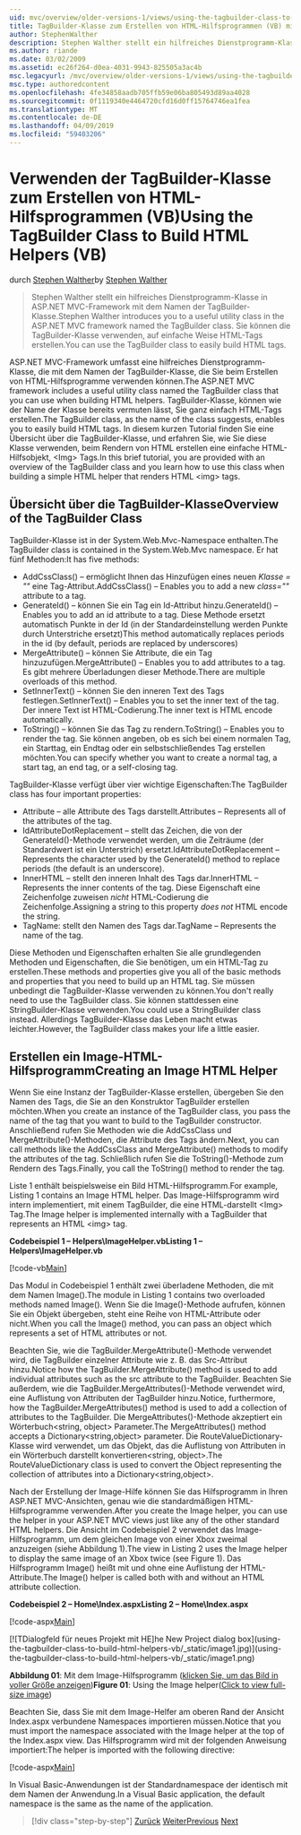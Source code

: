 ```yaml
---
uid: mvc/overview/older-versions-1/views/using-the-tagbuilder-class-to-build-html-helpers-vb
title: TagBuilder-Klasse zum Erstellen von HTML-Hilfsprogrammen (VB) mit | Microsoft-Dokumentation
author: StephenWalther
description: Stephen Walther stellt ein hilfreiches Dienstprogramm-Klasse in ASP.NET MVC-Framework mit dem Namen der TagBuilder-Klasse. Sie können die TagBuilder-Klasse, um problemlos verwenden...
ms.author: riande
ms.date: 03/02/2009
ms.assetid: ec26f264-d0ea-4031-9943-825505a3ac4b
msc.legacyurl: /mvc/overview/older-versions-1/views/using-the-tagbuilder-class-to-build-html-helpers-vb
msc.type: authoredcontent
ms.openlocfilehash: 4fe34858aadb705ffb59e06ba805493d89aa4028
ms.sourcegitcommit: 0f1119340e4464720cfd16d0ff15764746ea1fea
ms.translationtype: MT
ms.contentlocale: de-DE
ms.lasthandoff: 04/09/2019
ms.locfileid: "59403206"
---
```

# <a name="using-the-tagbuilder-class-to-build-html-helpers-vb"></a><span data-ttu-id="0a3d0-104">Verwenden der TagBuilder-Klasse zum Erstellen von HTML-Hilfsprogrammen (VB)</span><span class="sxs-lookup"><span data-stu-id="0a3d0-104">Using the TagBuilder Class to Build HTML Helpers (VB)</span></span>

<span data-ttu-id="0a3d0-105">durch [Stephen Walther](https://github.com/StephenWalther)</span><span class="sxs-lookup"><span data-stu-id="0a3d0-105">by [Stephen Walther](https://github.com/StephenWalther)</span></span>

> <span data-ttu-id="0a3d0-106">Stephen Walther stellt ein hilfreiches Dienstprogramm-Klasse in ASP.NET MVC-Framework mit dem Namen der TagBuilder-Klasse.</span><span class="sxs-lookup"><span data-stu-id="0a3d0-106">Stephen Walther introduces you to a useful utility class in the ASP.NET MVC framework named the TagBuilder class.</span></span> <span data-ttu-id="0a3d0-107">Sie können die TagBuilder-Klasse verwenden, auf einfache Weise HTML-Tags erstellen.</span><span class="sxs-lookup"><span data-stu-id="0a3d0-107">You can use the TagBuilder class to easily build HTML tags.</span></span>


<span data-ttu-id="0a3d0-108">ASP.NET MVC-Framework umfasst eine hilfreiches Dienstprogramm-Klasse, die mit dem Namen der TagBuilder-Klasse, die Sie beim Erstellen von HTML-Hilfsprogramme verwenden können.</span><span class="sxs-lookup"><span data-stu-id="0a3d0-108">The ASP.NET MVC framework includes a useful utility class named the TagBuilder class that you can use when building HTML helpers.</span></span> <span data-ttu-id="0a3d0-109">TagBuilder-Klasse, können wie der Name der Klasse bereits vermuten lässt, Sie ganz einfach HTML-Tags erstellen.</span><span class="sxs-lookup"><span data-stu-id="0a3d0-109">The TagBuilder class, as the name of the class suggests, enables you to easily build HTML tags.</span></span> <span data-ttu-id="0a3d0-110">In diesem kurzen Tutorial finden Sie eine Übersicht über die TagBuilder-Klasse, und erfahren Sie, wie Sie diese Klasse verwenden, beim Rendern von HTML erstellen eine einfache HTML-Hilfsobjekt, &lt;Img&gt; Tags.</span><span class="sxs-lookup"><span data-stu-id="0a3d0-110">In this brief tutorial, you are provided with an overview of the TagBuilder class and you learn how to use this class when building a simple HTML helper that renders HTML &lt;img&gt; tags.</span></span>

## <a name="overview-of-the-tagbuilder-class"></a><span data-ttu-id="0a3d0-111">Übersicht über die TagBuilder-Klasse</span><span class="sxs-lookup"><span data-stu-id="0a3d0-111">Overview of the TagBuilder Class</span></span>

<span data-ttu-id="0a3d0-112">TagBuilder-Klasse ist in der System.Web.Mvc-Namespace enthalten.</span><span class="sxs-lookup"><span data-stu-id="0a3d0-112">The TagBuilder class is contained in the System.Web.Mvc namespace.</span></span> <span data-ttu-id="0a3d0-113">Er hat fünf Methoden:</span><span class="sxs-lookup"><span data-stu-id="0a3d0-113">It has five methods:</span></span>

- <span data-ttu-id="0a3d0-114">AddCssClass() – ermöglicht Ihnen das Hinzufügen eines neuen *Klasse = ""* eine Tag-Attribut.</span><span class="sxs-lookup"><span data-stu-id="0a3d0-114">AddCssClass() – Enables you to add a new *class=""* attribute to a tag.</span></span>
- <span data-ttu-id="0a3d0-115">GenerateId() – können Sie ein Tag ein Id-Attribut hinzu.</span><span class="sxs-lookup"><span data-stu-id="0a3d0-115">GenerateId() – Enables you to add an id attribute to a tag.</span></span> <span data-ttu-id="0a3d0-116">Diese Methode ersetzt automatisch Punkte in der Id (in der Standardeinstellung werden Punkte durch Unterstriche ersetzt)</span><span class="sxs-lookup"><span data-stu-id="0a3d0-116">This method automatically replaces periods in the id (by default, periods are replaced by underscores)</span></span>
- <span data-ttu-id="0a3d0-117">MergeAttribute() – können Sie Attribute, die ein Tag hinzuzufügen.</span><span class="sxs-lookup"><span data-stu-id="0a3d0-117">MergeAttribute() – Enables you to add attributes to a tag.</span></span> <span data-ttu-id="0a3d0-118">Es gibt mehrere Überladungen dieser Methode.</span><span class="sxs-lookup"><span data-stu-id="0a3d0-118">There are multiple overloads of this method.</span></span>
- <span data-ttu-id="0a3d0-119">SetInnerText() – können Sie den inneren Text des Tags festlegen.</span><span class="sxs-lookup"><span data-stu-id="0a3d0-119">SetInnerText() – Enables you to set the inner text of the tag.</span></span> <span data-ttu-id="0a3d0-120">Der innere Text ist HTML-Codierung.</span><span class="sxs-lookup"><span data-stu-id="0a3d0-120">The inner text is HTML encode automatically.</span></span>
- <span data-ttu-id="0a3d0-121">ToString() – können Sie das Tag zu rendern.</span><span class="sxs-lookup"><span data-stu-id="0a3d0-121">ToString() – Enables you to render the tag.</span></span> <span data-ttu-id="0a3d0-122">Sie können angeben, ob es sich bei einem normalen Tag, ein Starttag, ein Endtag oder ein selbstschließendes Tag erstellen möchten.</span><span class="sxs-lookup"><span data-stu-id="0a3d0-122">You can specify whether you want to create a normal tag, a start tag, an end tag, or a self-closing tag.</span></span>
  

<span data-ttu-id="0a3d0-123">TagBuilder-Klasse verfügt über vier wichtige Eigenschaften:</span><span class="sxs-lookup"><span data-stu-id="0a3d0-123">The TagBuilder class has four important properties:</span></span>

- <span data-ttu-id="0a3d0-124">Attribute – alle Attribute des Tags darstellt.</span><span class="sxs-lookup"><span data-stu-id="0a3d0-124">Attributes – Represents all of the attributes of the tag.</span></span>
- <span data-ttu-id="0a3d0-125">IdAttributeDotReplacement – stellt das Zeichen, die von der GenerateId()-Methode verwendet werden, um die Zeiträume (der Standardwert ist ein Unterstrich) ersetzt.</span><span class="sxs-lookup"><span data-stu-id="0a3d0-125">IdAttributeDotReplacement – Represents the character used by the GenerateId() method to replace periods (the default is an underscore).</span></span>
- <span data-ttu-id="0a3d0-126">InnerHTML – stellt den inneren Inhalt des Tags dar.</span><span class="sxs-lookup"><span data-stu-id="0a3d0-126">InnerHTML – Represents the inner contents of the tag.</span></span> <span data-ttu-id="0a3d0-127">Diese Eigenschaft eine Zeichenfolge zuweisen *nicht* HTML-Codierung die Zeichenfolge.</span><span class="sxs-lookup"><span data-stu-id="0a3d0-127">Assigning a string to this property *does not* HTML encode the string.</span></span>
- <span data-ttu-id="0a3d0-128">TagName: stellt den Namen des Tags dar.</span><span class="sxs-lookup"><span data-stu-id="0a3d0-128">TagName – Represents the name of the tag.</span></span>

<span data-ttu-id="0a3d0-129">Diese Methoden und Eigenschaften erhalten Sie alle grundlegenden Methoden und Eigenschaften, die Sie benötigen, um ein HTML-Tag zu erstellen.</span><span class="sxs-lookup"><span data-stu-id="0a3d0-129">These methods and properties give you all of the basic methods and properties that you need to build up an HTML tag.</span></span> <span data-ttu-id="0a3d0-130">Sie müssen unbedingt die TagBuilder-Klasse verwenden zu können.</span><span class="sxs-lookup"><span data-stu-id="0a3d0-130">You don't really need to use the TagBuilder class.</span></span> <span data-ttu-id="0a3d0-131">Sie können stattdessen eine StringBuilder-Klasse verwenden.</span><span class="sxs-lookup"><span data-stu-id="0a3d0-131">You could use a StringBuilder class instead.</span></span> <span data-ttu-id="0a3d0-132">Allerdings TagBuilder-Klasse das Leben macht etwas leichter.</span><span class="sxs-lookup"><span data-stu-id="0a3d0-132">However, the TagBuilder class makes your life a little easier.</span></span>

## <a name="creating-an-image-html-helper"></a><span data-ttu-id="0a3d0-133">Erstellen ein Image-HTML-Hilfsprogramm</span><span class="sxs-lookup"><span data-stu-id="0a3d0-133">Creating an Image HTML Helper</span></span>

<span data-ttu-id="0a3d0-134">Wenn Sie eine Instanz der TagBuilder-Klasse erstellen, übergeben Sie den Namen des Tags, die Sie an den Konstruktor TagBuilder erstellen möchten.</span><span class="sxs-lookup"><span data-stu-id="0a3d0-134">When you create an instance of the TagBuilder class, you pass the name of the tag that you want to build to the TagBuilder constructor.</span></span> <span data-ttu-id="0a3d0-135">Anschließend rufen Sie Methoden wie die AddCssClass und MergeAttribute()-Methoden, die Attribute des Tags ändern.</span><span class="sxs-lookup"><span data-stu-id="0a3d0-135">Next, you can call methods like the AddCssClass and MergeAttribute() methods to modify the attributes of the tag.</span></span> <span data-ttu-id="0a3d0-136">Schließlich rufen Sie die ToString()-Methode zum Rendern des Tags.</span><span class="sxs-lookup"><span data-stu-id="0a3d0-136">Finally, you call the ToString() method to render the tag.</span></span>

<span data-ttu-id="0a3d0-137">Liste 1 enthält beispielsweise ein Bild HTML-Hilfsprogramm.</span><span class="sxs-lookup"><span data-stu-id="0a3d0-137">For example, Listing 1 contains an Image HTML helper.</span></span> <span data-ttu-id="0a3d0-138">Das Image-Hilfsprogramm wird intern implementiert, mit einem TagBuilder, die eine HTML-darstellt &lt;Img&gt; Tag.</span><span class="sxs-lookup"><span data-stu-id="0a3d0-138">The Image helper is implemented internally with a TagBuilder that represents an HTML &lt;img&gt; tag.</span></span>

**<span data-ttu-id="0a3d0-139">Codebeispiel 1 – Helpers\ImageHelper.vb</span><span class="sxs-lookup"><span data-stu-id="0a3d0-139">Listing 1 – Helpers\ImageHelper.vb</span></span>**

[!code-vb[Main](using-the-tagbuilder-class-to-build-html-helpers-vb/samples/sample1.vb)]

<span data-ttu-id="0a3d0-140">Das Modul in Codebeispiel 1 enthält zwei überladene Methoden, die mit dem Namen Image().</span><span class="sxs-lookup"><span data-stu-id="0a3d0-140">The module in Listing 1 contains two overloaded methods named Image().</span></span> <span data-ttu-id="0a3d0-141">Wenn Sie die Image()-Methode aufrufen, können Sie ein Objekt übergeben, steht eine Reihe von HTML-Attribute oder nicht.</span><span class="sxs-lookup"><span data-stu-id="0a3d0-141">When you call the Image() method, you can pass an object which represents a set of HTML attributes or not.</span></span>

<span data-ttu-id="0a3d0-142">Beachten Sie, wie die TagBuilder.MergeAttribute()-Methode verwendet wird, die TagBuilder einzelner Attribute wie z. B. das Src-Attribut hinzu.</span><span class="sxs-lookup"><span data-stu-id="0a3d0-142">Notice how the TagBuilder.MergeAttribute() method is used to add individual attributes such as the src attribute to the TagBuilder.</span></span> <span data-ttu-id="0a3d0-143">Beachten Sie außerdem, wie die TagBuilder.MergeAttributes()-Methode verwendet wird, eine Auflistung von Attributen der TagBuilder hinzu.</span><span class="sxs-lookup"><span data-stu-id="0a3d0-143">Notice, furthermore, how the TagBuilder.MergeAttributes() method is used to add a collection of attributes to the TagBuilder.</span></span> <span data-ttu-id="0a3d0-144">Die MergeAttributes()-Methode akzeptiert ein Wörterbuch&lt;string, object&gt; Parameter.</span><span class="sxs-lookup"><span data-stu-id="0a3d0-144">The MergeAttributes() method accepts a Dictionary&lt;string,object&gt; parameter.</span></span> <span data-ttu-id="0a3d0-145">Die RouteValueDictionary-Klasse wird verwendet, um das Objekt, das die Auflistung von Attributen in ein Wörterbuch darstellt konvertieren&lt;string, object&gt;.</span><span class="sxs-lookup"><span data-stu-id="0a3d0-145">The RouteValueDictionary class is used to convert the Object representing the collection of attributes into a Dictionary&lt;string,object&gt;.</span></span>

<span data-ttu-id="0a3d0-146">Nach der Erstellung der Image-Hilfe können Sie das Hilfsprogramm in Ihren ASP.NET MVC-Ansichten, genau wie die standardmäßigen HTML-Hilfsprogramme verwenden.</span><span class="sxs-lookup"><span data-stu-id="0a3d0-146">After you create the Image helper, you can use the helper in your ASP.NET MVC views just like any of the other standard HTML helpers.</span></span> <span data-ttu-id="0a3d0-147">Die Ansicht im Codebeispiel 2 verwendet das Image-Hilfsprogramm, um dem gleichen Image von einer Xbox zweimal anzuzeigen (siehe Abbildung 1).</span><span class="sxs-lookup"><span data-stu-id="0a3d0-147">The view in Listing 2 uses the Image helper to display the same image of an Xbox twice (see Figure 1).</span></span> <span data-ttu-id="0a3d0-148">Das Hilfsprogramm Image() heißt mit und ohne eine Auflistung der HTML-Attribute.</span><span class="sxs-lookup"><span data-stu-id="0a3d0-148">The Image() helper is called both with and without an HTML attribute collection.</span></span>

**<span data-ttu-id="0a3d0-149">Codebeispiel 2 – Home\Index.aspx</span><span class="sxs-lookup"><span data-stu-id="0a3d0-149">Listing 2 – Home\Index.aspx</span></span>**

[!code-aspx[Main](using-the-tagbuilder-class-to-build-html-helpers-vb/samples/sample2.aspx)]


[![T<span data-ttu-id="0a3d0-150">Dialogfeld für neues Projekt mit HE]</span><span class="sxs-lookup"><span data-stu-id="0a3d0-150">he New Project dialog box]</span></span>(using-the-tagbuilder-class-to-build-html-helpers-vb/_static/image1.jpg)](using-the-tagbuilder-class-to-build-html-helpers-vb/_static/image1.png)

<span data-ttu-id="0a3d0-151">**Abbildung 01**: Mit dem Image-Hilfsprogramm ([klicken Sie, um das Bild in voller Größe anzeigen](using-the-tagbuilder-class-to-build-html-helpers-vb/_static/image2.png))</span><span class="sxs-lookup"><span data-stu-id="0a3d0-151">**Figure 01**: Using the Image helper([Click to view full-size image](using-the-tagbuilder-class-to-build-html-helpers-vb/_static/image2.png))</span></span>


<span data-ttu-id="0a3d0-152">Beachten Sie, dass Sie mit dem Image-Helfer am oberen Rand der Ansicht Index.aspx verbundene Namespaces importieren müssen.</span><span class="sxs-lookup"><span data-stu-id="0a3d0-152">Notice that you must import the namespace associated with the Image helper at the top of the Index.aspx view.</span></span> <span data-ttu-id="0a3d0-153">Das Hilfsprogramm wird mit der folgenden Anweisung importiert:</span><span class="sxs-lookup"><span data-stu-id="0a3d0-153">The helper is imported with the following directive:</span></span>

[!code-aspx[Main](using-the-tagbuilder-class-to-build-html-helpers-vb/samples/sample3.aspx)]

<span data-ttu-id="0a3d0-154">In Visual Basic-Anwendungen ist der Standardnamespace der identisch mit dem Namen der Anwendung.</span><span class="sxs-lookup"><span data-stu-id="0a3d0-154">In a Visual Basic application, the default namespace is the same as the name of the application.</span></span>

> [!div class="step-by-step"]
> <span data-ttu-id="0a3d0-155">[Zurück](creating-custom-html-helpers-vb.md)
> [Weiter](creating-page-layouts-with-view-master-pages-vb.md)</span><span class="sxs-lookup"><span data-stu-id="0a3d0-155">[Previous](creating-custom-html-helpers-vb.md)
[Next](creating-page-layouts-with-view-master-pages-vb.md)</span></span>

